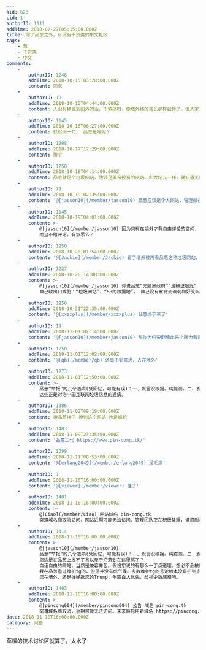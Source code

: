 ```yaml
---
aid: 623
cid: 1
authorID: 1111
addTime: 2018-07-27T05:15:00.000Z
title: 除了品葱之外，有没有干货类的中文社区
tags:
    - 葱
    - 干货类
    - 中文
comments:
    -
        authorID: 1248
        addTime: 2018-10-15T03:28:00.000Z
        content: 同求
    -
        authorID: 19
        addTime: 2018-10-15T04:44:00.000Z
        content: 人没有移民到国外的话，不敢搞呀，像墙外楼的站长那样就惨了。但人家已经移民的，又懒得再关注天朝的事了。
    -
        authorID: 1145
        addTime: 2018-10-16T06:27:00.000Z
        content: 默默问一句， 品葱是啥呢？
    -
        authorID: 1208
        addTime: 2018-10-17T17:29:00.000Z
        content: 膜乎
    -
        authorID: 1250
        addTime: 2018-10-18T04:14:00.000Z
        content: 品葱就是个垃圾网站，估计是美帝投资的网站。和大纪元一样，就知道无脑黑政府。没一点辩证的眼光
    -
        authorID: 79
        addTime: 2018-10-19T02:35:00.000Z
        content: '@[jasson10](/member/jasson10) 品葱应该是个人网站，管理都在国外而已。'
    -
        authorID: 1145
        addTime: 2018-10-19T04:01:00.000Z
        content: >-
            @[jasson10](/member/jasson10) 因为只有在境外才有自由评论的空间， 境内清一色的舆论，
            而且不给评论。有意思么？
    -
        authorID: 1250
        addTime: 2018-10-20T01:54:00.000Z
        content: '@[Jackie](/member/Jackie) 看了墙外楼再看品葱这种垃圾网站，真是SB的根据地'
    -
        authorID: 1227
        addTime: 2018-10-20T14:08:00.000Z
        content: >-
            @[jasson10](/member/jasson10) 你说品葱“无脑黑政府”“没辩证眼光”
            自己缺出口成脏：“垃圾网站”、“SB的根据地”， 自己没有察觉到讽刺和好笑吗？
    -
        authorID: 1250
        addTime: 2018-10-31T22:35:00.000Z
        content: '@[xxzxplus](/member/xxzxplus) 品葱终于凉了'
    -
        authorID: 19
        addTime: 2018-11-01T02:14:00.000Z
        content: '@[jasson10](/member/jasson10) 那你为何要翻墙出来？就为看黄网？'
    -
        authorID: 1250
        addTime: 2018-11-01T12:02:00.000Z
        content: '@[qb](/member/qb) 还真不好意思，人在墙外'
    -
        authorID: 1273
        addTime: 2018-11-01T12:50:00.000Z
        content: >-
            品葱“举报”的几个选项(凭回忆，可能有误)：一、发言没根据。纯臆测。二、发言过度情绪化。辱骂他人。三、垃圾广告。
            这些正是对治中国互联网垃圾信息的通病。
    -
        authorID: 1386
        addTime: 2018-11-02T09:19:00.000Z
        content: 搜品葱挂了 搜到这个网站 也是尴尬
    -
        authorID: 1403
        addTime: 2018-11-09T23:35:00.000Z
        content: '品蔥二代 https://www.pin-cong.tk/'
    -
        authorID: 1399
        addTime: 2018-11-11T08:53:00.000Z
        content: '@[erlang2049](/member/erlang2049) 没毛病'
    -
        authorID: 1
        addTime: 2018-11-10T16:00:00.000Z
        content: '@[viewer](/member/viewer) 挂了'
    -
        authorID: 1401
        addTime: 2018-11-10T16:00:00.000Z
        content: >-
            @[Ciao](/member/Ciao) 网站域名 pin-cong.tk
            突遭域名商取消访问，网站近期可能无法访问。管理团队正在积极处理，请您耐心等待。
    -
        authorID: 1414
        addTime: 2018-11-10T16:00:00.000Z
        content: >-
            @[jasson10](/member/jasson10)
            品葱“举报”的几个选项(凭回忆，可能有误)：一、发言没根据。纯臆测。二、发言过度情绪化。辱骂他人。三、垃圾广告。
            您这是在品葱上发不了言以至于沦落到在这里骂了？
            自诩自由的网站，当然是兼容并包。假设您说的有那么一丁点道理，想必不会被删除，只会被不认同。这时您大可以与之争论。我相信真理是越辩越明的。
            我在品葱看过维护tg的，但是并没有成气候。多数维护tg的言论根本没有护到点子上。
            您在墙外，还是好好选您的Trump，争取白人优先，歧视少数族裔吧。
    -
        authorID: 1403
        addTime: 2018-11-10T16:00:00.000Z
        content: >-
            @[pincong004](/member/pincong004) 公告 域名 pin-cong.tk
            突遭域名商取消，近期可能无法访问。未来将启用新域名 https://pincong.rocks/ 。
date: 2018-11-10T16:00:00.000Z
category: 问答
---
```


草榴的技术讨论区就算了，太水了
